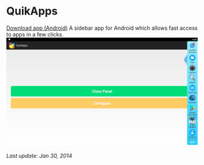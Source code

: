 # QuikApps
<a href="/bin/QuikApps.apk">Download app (Android)</a>
A sidebar app for Android which allows fast access to apps in a few clicks.
<img src="/screenshot/ScreenShot.jpg"/><br><br>
<i>Last update: Jan 30, 2014</i>
